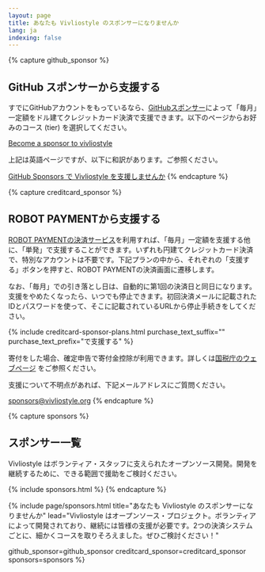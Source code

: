 ```yaml
---
layout: page
title: あなたも Vivliostyle のスポンサーになりませんか
lang: ja
indexing: false
---
```



{% capture github_sponsor %}
## GitHub スポンサーから支援する

すでにGitHubアカウントをもっているなら、[GitHubスポンサー](https://github.com/sponsors)によって「毎月」一定額をドル建てクレジットカード決済で支援できます。以下のページからお好みのコース (tier) を選択してください。

[Become a sponsor to vivliostyle](https://github.com/sponsors/vivliostyle)

上記は英語ページですが、以下に和訳があります。ご参照ください。

[GitHub Sponsors で Vivliostyle を支援しませんか](/ja/blog/2020/04/29/become-a-sponsor-to-vivliostyle-via-github-sponsors/)
{% endcapture %}


{% capture creditcard_sponsor %}
## ROBOT PAYMENTから支援する

[ROBOT PAYMENTの決済サービス](https://www.robotpayment.co.jp/service/)を利用すれば、「毎月」一定額を支援する他に、「単発」で支援することができます。いずれも円建てクレジットカード決済で、特別なアカウントは不要です。下記プランの中から、それぞれの「支援する」ボタンを押すと、ROBOT PAYMENTの決済画面に遷移します。

なお、「毎月」での引き落とし日は、自動的に第1回の決済日と同日になります。支援をやめたくなったら、いつでも停止できます。初回決済メールに記載されたIDとパスワードを使って、そこに記載されているURLから停止手続きをしてください。

{% include creditcard-sponsor-plans.html
  purchase_text_suffix=""
  purchase_text_prefix="で支援する"
%}

寄付をした場合、確定申告で寄付金控除が利用できます。詳しくは[国税庁のウェブページ](https://www.nta.go.jp/taxes/shiraberu/taxanswer/shotoku/1150.htm) をご参照ください。

支援について不明点があれば、下記メールアドレスにご質問ください。

[sponsors@vivliostyle.org](mailto:sponsors@vivliostyle.org)
{% endcapture %}


{% capture sponsors %}
## スポンサー一覧

Vivliostyle はボランティア・スタッフに支えられたオープンソース開発。開発を継続するために、できる範囲で援助をご検討ください。

{% include sponsors.html %}
{% endcapture %}


{% include page/sponsors.html
  title="あなたも Vivliostyle のスポンサーになりませんか"
  lead="Vivliostyle はオープンソース・プロジェクト。ボランティアによって開発されており、継続には皆様の支援が必要です。2つの決済システムごとに、細かくコースを取りそろえました。ぜひご検討ください！"

  github_sponsor=github_sponsor
  creditcard_sponsor=creditcard_sponsor
  sponsors=sponsors
%}
